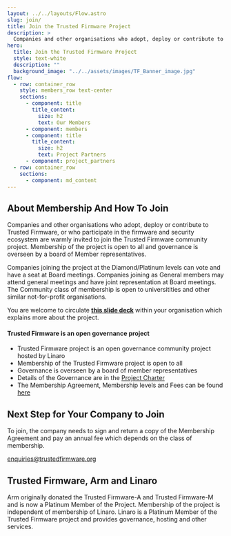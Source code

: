 ```yaml
---
layout: ../../layouts/Flow.astro
slug: join/
title: Join the Trusted Firmware Project
description: >
  Companies and other organisations who adopt, deploy or contribute to Trusted Firmware, or who participate in the firmware and security ecosystem are warmly invited to join the Trusted Firmware community project. Membership of the project is open to all and governance is overseen by a board of Member representatives.
hero:
  title: Join the Trusted Firmware Project
  style: text-white
  description: ""
  background_image: "../../assets/images/TF_Banner_image.jpg"
flow:
  - row: container_row
    style: members_row text-center
    sections:
      - component: title
        title_content:
          size: h2
          text: Our Members
      - component: members
      - component: title
        title_content:
          size: h2
          text: Project Partners
      - component: project_partners
  - row: container_row
    sections:
      - component: md_content
---
```


## About Membership And How To Join

Companies and other organisations who adopt, deploy or contribute to Trusted Firmware, or who participate in the firmware and security ecosystem are warmly invited to join the Trusted Firmware community project. Membership of the project is open to all and governance is overseen by a board of Member representatives.

Companies joining the project at the Diamond/Platinum levels can vote and have a seat at Board meetings. Companies joining as General members may attend general meetings and have joint representation at Board meetings. The Community class of membership is open to universitities and other similar not-for-profit organisations.

You are welcome to circulate **[this slide deck](/docs/TrustedFirmware_2024v1.41.pdf)** within your organisation which explains more about the project.

#### Trusted Firmware is an open governance project

- Trusted Firmware project is an open governance community project hosted by Linaro
- Membership of the Trusted Firmware project is open to all
- Governance is overseen by a board of member representatives
- Details of the Governance are in the [Project Charter](/docs/Trusted_Firmware_Charter_v_2023_09_29.pdf)
- The Membership Agreement, Membership levels and Fees can be found [here](/docs/TrustedFirmwareMembershipAgreementandFee%20Table_v_2023_09_29.pdf)

## Next Step for Your Company to Join

To join, the company needs to sign and return a copy of the Membership Agreement and pay an annual fee which depends on the class of membership.

[enquiries@trustedfirmware.org](mailto:enquiries@trustedfirmware.org?subject="Membership%20Agreement%20Request%20-%20%2Fjoin%2F")

## Trusted Firmware, Arm and Linaro

Arm originally donated the Trusted Firmware-A and Trusted Firmware-M and is now a Platinum Member of the Project. Membership of the project is independent of membership of Linaro. Linaro is a Platinum Member of the Trusted Firmware project and provides governance, hosting and other services.
